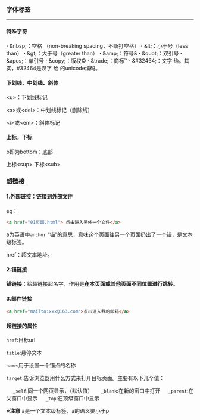 ### **字体标签**  
---
#### **特殊字符**  
**·** \&nbsp;：空格 （non-breaking spacing，不断打空格）
**·** \&lt;：小于号（less than）
**·** \&gt;：大于号（greater than）
**·** \&amp;：符号&
**·** \&quot;：双引号
**·** \&apos;：单引号
**·** \&copy;：版权©
**·** \&trade;：商标™
**·** \&#32464;：文字 绐。其实，#32464是汉字 绐 的unicode编码。  

#### **下划线、中划线、斜体**

\<u>：下划线标记

\<s>或\<del>：中划线标记（删除线）

\<i>或\<em>：斜体标记

#### **上标，下标** 

b即为bottom：底部

上标\<sup> 下标\<sub>

### 超链接

#### 1.外部链接：链接到外部文件

eg：  

```html
<a href="01页面.html"> 点击进入另外一个文件</a>
```
a为英语中```anchor``` “锚”的意思，意味这个页面往另一个页面扔出了一个锚，是文本级标签。

href：超文本地址。

#### 2.锚链接

**锚链接**：给超链接起名字，作用是**在本页面或其他页面不同位置进行跳转**。

#### 3.邮件链接 

```html
<a href="mailto:xxx@163.com">点击进入我的邮箱</a>
```

#### 超链接的属性
```href```:目标url

```title```:悬停文本

```name```:用于设置一个锚点的名称

```target```:告诉浏览器用什么方式来打开目标页面。主要有以下几个值：

&emsp; ```_self```:同一个网页显示，（默认值）
&emsp; ```_blank```:在新的窗口中打开
&emsp; ```_parent```:在父窗口中显示
&emsp; ```_top```:在顶级窗口中显示           

**⭐注意**
a是一个文本级标签，a的语义要小于p